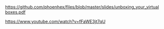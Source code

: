 https://github.com/phoenhex/files/blob/master/slides/unboxing_your_virtualboxes.pdf

https://www.youtube.com/watch?v=fFaWE3jt7qU
